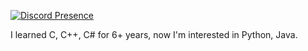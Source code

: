 [![Discord Presence](https://lanyard-profile-readme.vercel.app/api/908812042968907826)](https://discord.com/users/908812042968907826)

I learned C, C++, C# for 6+ years, now I'm interested in Python, Java.
